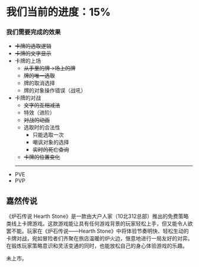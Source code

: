 # 我们当前的进度：15%
### 我们需要完成的效果
+ ~~卡牌的选取逻辑~~
+ ~~卡牌的文字显示~~
+ 卡牌的上场
    + ~~从手里的牌->场上的牌~~
    + ~~牌的唯一选取~~
    + 牌的取消选择
    + 牌的对象操作错误（战吼）
+ 卡牌的对战
    + ~~文字的互相减法~~
    + 特效（进阶）
    + ~~对战的动画~~
    + 选取时的合法性
        - 只能选取一次
        + 嘲讽对象的选择
        + ~~实时的死亡查询~~
    + ~~卡牌的位置变化~~
    ***
+ PVE
+ PVP
## 嘉然传说

《炉石传说 Hearth Stone》是一款由大户人家（10北312总部）推出的免费策略类线上卡牌游戏。这款游戏能让具有任何游戏背景的玩家轻松上手，但又能令人欲罢不能。玩家在《炉石传说——Hearth Stone》中将体验节奏明快、轻松生动的卡牌对战，宛如冒险者们齐聚在旅店温暖的炉火边，惬意地进行一局友好的对弈。在锻炼玩家策略意识和灵活变通的同时，也能放松自己的身心体验游戏的乐趣。

未上市。
